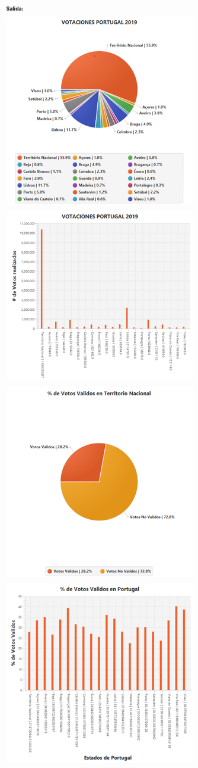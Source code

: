 **Salida:**

![grafica1](img/Grafica01.png)

![grafica2](img/Grafica02.png)

![grafica3](img/Grafica03.png)

![grafica4](img/Grafica04.png)
